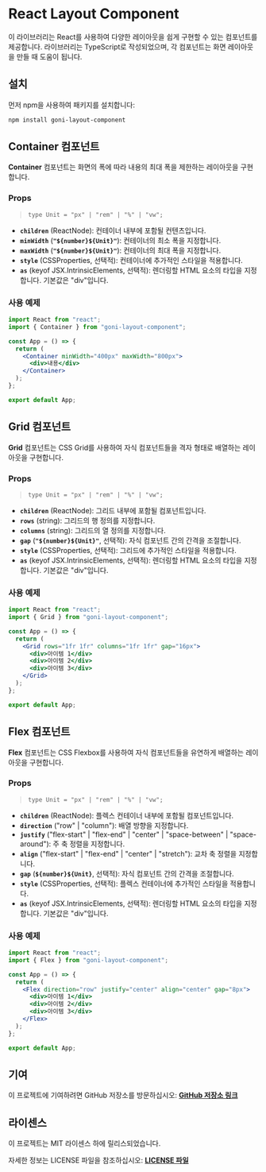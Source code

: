 # **React Layout Component**

이 라이브러리는 React를 사용하여 다양한 레이아웃을 쉽게 구현할 수 있는 컴포넌트를 제공합니다. 라이브러리는 TypeScript로 작성되었으며, 각 컴포넌트는 화면 레이아웃을 만들 때 도움이 됩니다.

## **설치**

먼저 npm을 사용하여 패키지를 설치합니다:

```bash
npm install goni-layout-component
```

## **Container 컴포넌트**

**Container** 컴포넌트는 화면의 폭에 따라 내용의 최대 폭을 제한하는 레이아웃을 구현합니다.

### **Props**

> `type Unit = "px" | "rem" | "%" | "vw";`

- **`children`** (ReactNode): 컨테이너 내부에 포함될 컨텐츠입니다.
- **`minWidth`** (**`"${number}${Unit}"`**): 컨테이너의 최소 폭을 지정합니다.
- **`maxWidth`** (**`"${number}${Unit}"`**): 컨테이너의 최대 폭을 지정합니다.
- **`style`** (CSSProperties, 선택적): 컨테이너에 추가적인 스타일을 적용합니다.
- **`as`** (keyof JSX.IntrinsicElements, 선택적): 렌더링할 HTML 요소의 타입을 지정합니다. 기본값은 "div"입니다.

### **사용 예제**

```jsx
import React from "react";
import { Container } from "goni-layout-component";

const App = () => {
  return (
    <Container minWidth="400px" maxWidth="800px">
      <div>내용</div>
    </Container>
  );
};

export default App;
```

## **Grid 컴포넌트**

**Grid** 컴포넌트는 CSS Grid를 사용하여 자식 컴포넌트들을 격자 형태로 배열하는 레이아웃을 구현합니다.

### **Props**

> `type Unit = "px" | "rem" | "%" | "vw";`

- **`children`** (ReactNode): 그리드 내부에 포함될 컴포넌트입니다.
- **`rows`** (string): 그리드의 행 정의를 지정합니다.
- **`columns`** (string): 그리드의 열 정의를 지정합니다.
- **`gap`** (**`"${number}${Unit}"`**, 선택적): 자식 컴포넌트 간의 간격을 조절합니다.
- **`style`** (CSSProperties, 선택적): 그리드에 추가적인 스타일을 적용합니다.
- **`as`** (keyof JSX.IntrinsicElements, 선택적): 렌더링할 HTML 요소의 타입을 지정합니다. 기본값은 "div"입니다.

### **사용 예제**

```jsx
import React from "react";
import { Grid } from "goni-layout-component";

const App = () => {
  return (
    <Grid rows="1fr 1fr" columns="1fr 1fr" gap="16px">
      <div>아이템 1</div>
      <div>아이템 2</div>
      <div>아이템 3</div>
    </Grid>
  );
};

export default App;
```

## **Flex 컴포넌트**

**Flex** 컴포넌트는 CSS Flexbox를 사용하여 자식 컴포넌트들을 유연하게 배열하는 레이아웃을 구현합니다.

### **Props**

> `type Unit = "px" | "rem" | "%" | "vw";`

- **`children`** (ReactNode): 플렉스 컨테이너 내부에 포함될 컴포넌트입니다.
- **`direction`** ("row" | "column"): 배열 방향을 지정합니다.
- **`justify`** ("flex-start" | "flex-end" | "center" | "space-between" | "space-around"): 주 축 정렬을 지정합니다.
- **`align`** ("flex-start" | "flex-end" | "center" | "stretch"): 교차 축 정렬을 지정합니다.
- **`gap`** (**`${number}${Unit}`**, 선택적): 자식 컴포넌트 간의 간격을 조절합니다.
- **`style`** (CSSProperties, 선택적): 플렉스 컨테이너에 추가적인 스타일을 적용합니다.
- **`as`** (keyof JSX.IntrinsicElements, 선택적): 렌더링할 HTML 요소의 타입을 지정합니다. 기본값은 "div"입니다.

### **사용 예제**

```jsx
import React from "react";
import { Flex } from "goni-layout-component";

const App = () => {
  return (
    <Flex direction="row" justify="center" align="center" gap="8px">
      <div>아이템 1</div>
      <div>아이템 2</div>
      <div>아이템 3</div>
    </Flex>
  );
};

export default App;
```

## **기여**

이 프로젝트에 기여하려면 GitHub 저장소를 방문하십시오: **[GitHub 저장소 링크](https://github.com/jeongwusi/layout-component)**

## **라이센스**

이 프로젝트는 MIT 라이센스 하에 릴리스되었습니다.

자세한 정보는 LICENSE 파일을 참조하십시오: **[LICENSE 파일](https://raw.githubusercontent.com/jeongwusi/layout-component/main/LICENSE)**
